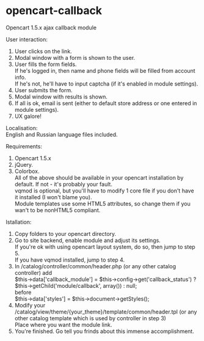 opencart-callback
=================

Opencart 1.5.x ajax callback module

User interaction:
1. User clicks on the link.  
2. Modal window with a form is shown to the user.  
3. User fills the form fields.  
   If he's logged in, then name and phone fields will be filled from account info.  
   If he's not, he'll have to input captcha (if it's enabled in module settings).  
4. User submits the form.  
5. Modal window with results is shown.  
6. If all is ok, email is sent (either to default store address or one entered in module settings).  
7. UX galore!  

Localisation:  
English and Russian language files included.

Requirements:  
1. Opencart 1.5.x  
2. jQuery.  
2. Colorbox.  
All of the above should be available in your opencart installation by default. If not - it's probably your fault.  
vqmod is optional, but you'll have to modify 1 core file if you don't have it installed (I won't blame you).  
Module templates use some HTML5 attributes, so change them if you wan't to be nonHTML5 compliant.  

Istallation:  
1. Copy folders to your opencart directory.  
2. Go to site backend, enable module and adjust its settings.  
If you're ok with using opencart layout system, do so, then jump to step 5.  
If you have vqmod installed, jump to step 4.  
3. In /catalog/controller/common/header.php (or any other catalog controller) add  
    $this->data['callback_module'] = $this->config->get('callback_status') ? $this->getChild('module/callback', array()) : null;  
   before   
    $this->data['styles'] = $this->document->getStyles();  
4. Modify your /catalog/view/theme/{your_theme}/template/common/header.tpl (or any other catalog template which is used by controller in step 3)  
   Place <?php echo $callback_module; ?> where you want the module link.  
5. You're finished. Go tell you frinds about this immense accomplishment.  
